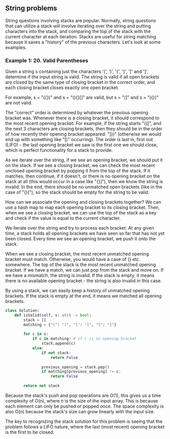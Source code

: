 ## String problems

String questions involving stacks are popular. Normally, string questions 
that can utilize a stack will involve iterating over the string and putting characters into the stack, 
and comparing the top of the stack with the current character at each iteration. 
Stacks are useful for string matching because it saves a "history" of the previous characters. 
Let's look at some examples.

<h3>Example 1: 20. Valid Parentheses</h3>
Given a string s containing just the characters '(', ')', '{', '}', '[' and ']', determine if the input string is valid. 
The string is valid if all open brackets are closed by the same type of closing bracket in the correct order, 
and each closing bracket closes exactly one open bracket.

For example, s = "({})" and s = "(){}[]" are valid, but s = "(]" and s = "({)}" are not valid.

The "correct" order is determined by whatever the previous opening bracket was. Whenever there is a closing bracket, 
it should correspond to the most recent opening bracket. For example, if the string starts "({[", 
and the next 3 characters are closing brackets, then they should be in the order of how recently their opening bracket appeared: "]})" 
(otherwise we would end up with something like "[)" occurring). The order is last in, 
first out (LIFO) - the last opening bracket we saw is the first one we should close, 
which is perfect functionality for a stack to provide.

As we iterate over the string, if we see an opening bracket, we should put it on the stack. If we see a closing bracket, 
we can check the most recent unclosed opening bracket by popping it from the top of the stack. If it matches, 
then continue, if it doesn't, or there is no opening bracket on the stack at all (this would occur in a case like "{}]"), 
then we know the string is invalid. In the end, there should be no unmatched open brackets (like in the case of "(){"), 
so the stack should be empty for the string to be valid.

How can we associate the opening and closing brackets together? We can use a hash map to map each opening bracket 
to its closing bracket. Then, when we see a closing bracket, we can use the top of the stack as a key 
and check if the value is equal to the current character.

We iterate over the string and try to process each bracket. At any given time, a stack holds all opening brackets 
we have seen so far that has not yet been closed. Every time we see an opening bracket, we push it onto the stack.

When we see a closing bracket, the most recent unmatched opening bracket must match. Otherwise, 
you would have a case of (} etc. somewhere. The top of the stack is the most recent unmatched opening bracket. 
If we have a match, we can just pop from the stack and move on. If we have a mismatch, the string is invalid. 
If the stack is empty, it means there is no available opening bracket - the string is also invalid in this case.

By using a stack, we can easily keep a history of unmatched opening brackets. If the stack is empty at the end, 
it means we matched all opening brackets.

```python
class Solution:
    def isValid(self, s: str) -> bool:
        stack = []
        matching = {"(": ")", "[": "]", "{": "}"}
        
        for c in s:
            if c in matching: # if c is an opening bracket
                stack.append(c)
            else:
                if not stack:
                    return False
                
                previous_opening = stack.pop()
                if matching[previous_opening] != c:
                    return False
 
        return not stack
```

Because the stack's push and pop operations are O(1), this gives us a time complexity of O(n), 
where n is the size of the input array. This is because each element can only be pushed or popped once. 
The space complexity is also O(n) because the stack's size can grow linearly with the input size.

The key to recognizing the stack solution for this problem is seeing that the problem follows a LIFO nature, 
where the last (most recent) opening bracket is the first to be closed.
